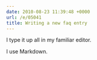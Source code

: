 ```yaml
---
date: 2010-08-23 11:39:48 +0000
url: /e/05041
title: Writing a new faq entry
---
```



I type it up all in my familiar editor.

I use Markdown.
